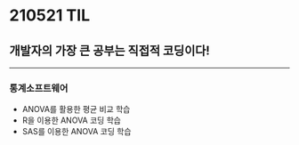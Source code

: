 # 210521 TIL
## 개발자의 가장 큰 공부는 직접적 코딩이다!
------------------
### 통계소프트웨어
  * ANOVA를 활용한 평균 비교 학습
  * R을 이용한 ANOVA 코딩 학습
  * SAS를 이용한 ANOVA 코딩 학습
